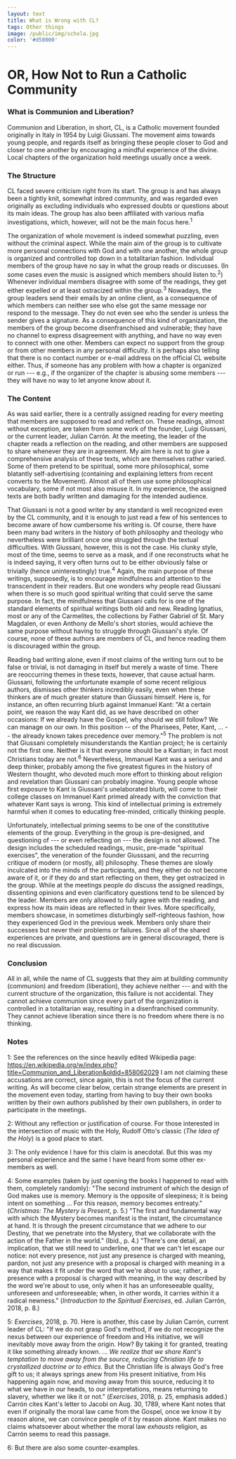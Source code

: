 ```yaml
---
layout: text
title: What is Wrong with CL?
tags: Other things
image: /public/img/schola.jpg
color: '#d58000'
---
```




# OR, How Not to Run a Catholic Community


### What is Communion and Liberation?

Communion and Liberation, in short, CL, is a Catholic movement founded originally in Italy in 1954 by Luigi Giussani. The movement aims towards young people, and regards itself as bringing these people closer to God and closer to one another by encouraging a mindful experience of the divine. Local chapters of the organization hold meetings usually once a week.

### The Structure

CL faced severe criticism right from its start. The group is and has always been a tightly knit, somewhat inbred community, and was regarded even originally as excluding individuals who expressed doubts or questions about its main ideas. The group has also been affiliated with various mafia investigations, which, however, will not be the main focus here.<sup>1</sup>

The organization of whole movement is indeed somewhat puzzling, even without the criminal aspect. While the main aim of the group is to cultivate more personal connections with God and with one another, the whole group is organized and controlled top down in a totalitarian fashion. Individual members of the group have no say in what the group reads or discusses. (In some cases even the music is assigned which members should listen to.<sup>2</sup>) Whenever individual members disagree with some of the readings, they get either expelled or at least ostracized within the group.<sup>3</sup> Nowadays, the group leaders send their emails by an online client, as a consequence of which members can neither see who else got the same message nor respond to the message. They do not even see who the sender is unless the sender gives a signature. As a consequence of this kind of organization, the members of the group become disenfranchised and vulnerable; they have no channel to express disagreement with anything, and have no way even to connect with one other. Members can expect no support from the group or from other members in any personal difficulty.  It is perhaps also telling that there is no contact number or e-mail address on the official CL website either. Thus, if someone has any problem with how a chapter is organized or run --- e.g., if the organizer of the chapter is abusing some members --- they will have no way to let anyone know about it.


### The Content

As was said earlier, there is a centrally assigned reading for every meeting that members are supposed to read and reflect on. These readings, almost without exception, are taken from some work of the founder, Luigi Giussani, or the current leader, Julian Carrón. At the meeting, the leader of the chapter reads a reflection on the reading, and other members are supposed to share whenever they are in agreement.
My aim here is not to give a comprehensive analysis of these texts, which are themselves rather varied. Some of them pretend to be spiritual, some more philosophical, some blatantly self-advertising (containing and explaining letters from recent converts to the Movement). Almost all of them use some philosophical vocabulary, some if not most also misuse it. In my experience, the assigned texts are both badly written and damaging for the intended audience.

That Giussani is not a good writer by any standard is well recognized even by the CL community, and it is enough to just read a few of his sentences to become aware of how cumbersome his writing is. Of course, there have been many bad writers in the history of both philosophy and theology who nevertheless were brilliant once one struggled through the textual difficulties. With Giussani, however, this is not the case. His clunky style, most of the time, seems to serve as a mask, and if one reconstructs what he is indeed saying, it very often turns out to be either obviously false or trivially (hence uninterestingly) true.<sup>4</sup>
Again, the main purpose of these writings, supposedly, is to encourage mindfulness and attention to the transcendent in their readers. But one wonders why people read Giussani when there is so much good spiritual writing that could serve the same purpose. In fact, the mindfulness that Giussani calls for is one of the standard elements of spiritual writings both old and new. Reading Ignatius, most or any of the Carmelites, the collections by Father Gabriel of St. Mary Magdalen, or even Anthony de Mello's short stories, would achieve the same purpose without having to struggle through Giussani's style. Of course, none of these authors are members of CL, and hence reading them is discouraged within the group.

Reading bad writing alone, even if most claims of the writing turn out to be false or trivial, is not damaging in itself but merely a waste of time. There are reoccurring themes in these texts, however, that cause actual harm. Giussani, following the unfortunate example of some recent religious authors, dismisses other thinkers incredibly easily, even when these thinkers are of much greater stature than Giussani himself. Here is, for instance, an often recurring blurb against Immanuel Kant: "At a certain point, we reason the way Kant did, as we have described on other occasions: If we already have the Gospel, why should we still follow? We can manage on our own. In this position -- of the Pharisees, Peter, Kant, ... -- the already known takes precedence over memory."<sup>5</sup>
The problem is not that Giussani completely misunderstands the Kantian project; he is certainly not the first one. Neither is it  that everyone should be a Kantian; in fact most Christians today are not.<sup>6</sup> Nevertheless, Immanuel Kant was a serious and deep thinker, probably among the five greatest figures in the history of Western thought, who devoted much more effort to thinking about religion and revelation than Giussani can probably imagine. Young people whose first exposure to Kant is Giussani's unelaborated blurb, will come to their college classes on Immanuel Kant primed already with the conviction that whatever Kant says is wrong. This kind of intellectual priming is extremely harmful when it comes to educating free-minded, critically thinking people.

Unfortunately, intellectual priming seems to be one of the constitutive elements of the group. Everything in the group is pre-designed, and questioning of --- or even reflecting on --- the design is not allowed. The design includes the scheduled readings, music, pre-made "spiritual exercises", the veneration of the founder Giusssani, and the recurring critique of modern (or mostly, all) philosophy. These themes are slowly inculcated into the minds of the participants, and they either do not become aware of it, or if they do and start reflecting on them, they get ostracized in the group. While at the meetings people do discuss the assigned readings, dissenting opinions and even clarificatory questions tend to be silenced by the leader. Members are only allowed to fully agree with the reading, and express how its main ideas are reflected in their lives. More specifically, members showcase, in sometimes disturbingly self-righteous fashion, how they experienced God in the previous week. Members only share their successes but never their problems or failures. Since all of the shared experiences are private, and questions are in general discouraged, there is no real discussion. 


### Conclusion

All in all, while the name of CL suggests that they aim at building community (communion) and freedom (liberation), they achieve neither --- and with the current structure of the organization, this failure is not accidental. They cannot achieve communion since every part of the organization is controlled in a totalitarian way, resulting in a disenfranchised community. They cannot achieve liberation since there is no freedom where there is no thinking.


### Notes

1: See the references on the since heavily edited Wikipedia page: https://en.wikipedia.org/w/index.php?title=Communion_and_Liberation&oldid=858062029
I am not claiming these accusations are correct, since again, this is not the focus of the current writing. As will become clear below, certain strange elements are present in the movement even today, starting from having to buy their own books written by their own authors published by their own publishers, in order to participate in the meetings.

2: Without any reflection or justification of course. For those interested in the intersection of music with the Holy, Rudolf Otto's classic (*The Idea of the Holy*) is a good place to start.

3: The only evidence I have for this claim is anecdotal. But this was my personal experience and the same I have heard from some other ex-members as well.

4: Some examples (taken by just opening the books I happened to read with them, completely randomly): "The second instrument of which the design of God makes use is memory. Memory is the opposite of sleepiness; it is being intent on something ... For this reason, memory becomes entreaty." (*Christmas: The Mystery is Present*, p. 5.)
"The first and fundamental way with which the Mystery becomes manifest is the instant, the circumstance at hand. It is through the present circumstance that we adhere to our Destiny, that we penetrate into the Mystery, that we collaborate with the action of the Father in the world." (Ibid., p. 4.)
"There's one detail, an implication, that we still need to underline, one that we can't let escape our notice: not every presence, not just any presence is charged with meaning, pardon, not just any presence with a proposal is charged with meaning in a way that makes it fit under the word that we're about to use; rather, a presence with a proposal is charged with meaning, in the way described by the word we're about to use, only when it has an unforeseeable quality, unforeseen and unforeseeable; when, in other words, it carries within it a radical newness." (*Introduction to the Spiritual Exercises*, ed. Julian Carrón, 2018, p. 8.)

5: *Exercises*, 2018, p. 70. Here is another, this case by Julian Carrón, current leader of CL: "If we do not grasp God's method, if we do not recognize the nexus between our experience of freedom and His initiative, we will inevitably move away from the origin. How? By taking it for granted, treating it like something already known. ... *We realize that we share Kant's temptation to move away from the source, reducing Christian life to crystallized doctrine or to ethics.* But the Christian life is always God's free gift to us; it always springs anew from His present initiative, from His happening again now, and moving away from this source, reducing it to what we have in our heads, to our interpretations, means returning to slavery, whether we like it or not." (*Exercises*, 2018, p. 25, emphasis added.) Carrón cites Kant's letter to Jacobi on Aug. 30, 1789, where Kant notes that even if originally the moral law came from the Gospel, once we know  it by reason alone, we can convince people of it by reason alone. Kant makes no claims whatsoever about whether the moral law *exhausts* religion, as Carrón seems to read this passage.

6: But there are also some counter-examples.
